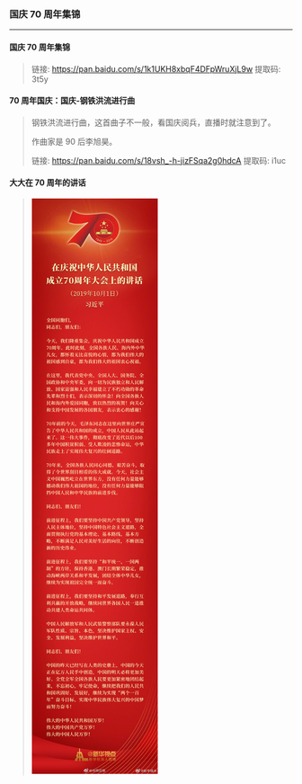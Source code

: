 ### 国庆 70 周年集锦
---

#### 国庆 70 周年集锦
>
> 链接: https://pan.baidu.com/s/1k1UKH8xbqF4DFpWruXjL9w 提取码: 3t5y

#### 70 周年国庆：国庆-钢铁洪流进行曲
> 钢铁洪流进行曲，这首曲子不一般，看国庆阅兵，直播时就注意到了。
>
> 作曲家是 90 后李旭昊。
>
> 链接: https://pan.baidu.com/s/18vsh_-h-jizFSqa2g0hdcA 提取码: i1uc

#### 大大在 70 周年的讲话
>
> ![大大在 70 周年的讲话](/配图/022/022-001.jpg)


